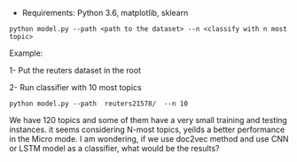 
- Requirements: Python 3.6, matplotlib, sklearn

`python model.py --path <path to the dataset> --n <classify with n most topic>
`

Example: 

1- Put the reuters dataset in the root 

2- Run classifier with 10 most topics

`python model.py --path  reuters21578/  --n 10
`

We have 120 topics and some of them have a very small training and testing instances.
it seems considering N-most topics, yeilds a better performance in the Micro mode.
I am wondering, if we use doc2vec method and use CNN or LSTM model as a classifier, what would be the results?